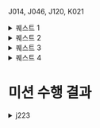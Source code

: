 J014, J046, J120, K021

<details>
<summary>퀘스트 1</summary>
   
# 하루 미션: 육각형 성장 퀘스트 - 하루 핵심 역량 집중 + 성장 확인

## 분석

- 개발자로 성장하기 위해서는 다양한 역량(Time Management, CS Knowledge, Condition Control, Design Skills, Implementation, Goal Achievement)이 균형 있게 발전해야 한다.
- 그러나 하루 동안 모든 역량을 고르게 올리는 것은 현실적으로 어렵다.
- 따라서 **매일 하나의 핵심 역량에 집중하고**, 하루가 끝난 후 **그 역량이 실제로 성장했는지 확인**하는 루틴이 필요하다.

## 목적

- 매일 목표 역량을 명확하게 설정하여 **의식적 성장(Deliberate Practice)**을 실천한다.
- 하루 활동을 돌아보며 **객관적인 자기 피드백**을 습관화한다.
- 시각화(레이더 차트)를 통해 **성장의 변화를 눈으로 확인**한다.

## 퀘스트 수행 방법

1. **하루 시작 시 핵심 역량 선택**
   - 6가지 항목 중 오늘 가장 집중하고 싶은 역량 1가지를 고른다.  
     예: `오늘은 CS Knowledge에 집중한다.`
2. **미션 진행하는 동안 집중 실천**
   - 선택한 역량과 관련된 목표를 하루 동안 의식적으로 실천한다.
3. **하루 마무리 점검**
   - 육각형 레이더 차트(1~5점)에 오늘의 각 역량 점수를 기록한다.
   - 특히 선택한 핵심 역량에 대해 **“실제 성장했는가?”**를 평가하고, 한줄 회고를 남긴다.

## 달성 기준

- **핵심 역량 1개를 선택하고 집중 실천 기록 완료**
- **6가지 항목 모두 자기 점수 기록(1~5점)**
- **한줄 회고 작성 (예: “CS 지식은 성장했지만 시간 관리가 부족했다.”)**

## 기대 효과

- 하루 단위로 **“성장 포인트”**를 명확히 인식할 수 있다.
- **육각형 차트**를 활용하여 불균형한 역량을 객관적으로 파악하고 조정할 수 있다.
- 개발자로서의 **핵심 역량을 게임처럼 키우는 재미와 동기부여**를 제공한다.
- 꾸준한 루틴으로 **작은 성취가 누적되어 장기 성장**을 이끈다.

좋아! 아래는 "**그래프를 AI에게 보여주고 개선점 물어보기**" 퀘스트를 `분석 → 목적 → 수행 방법 → 달성 기준 → 기대 효과`로 구조화한 내용이야.

</details>

<details>
<summary>퀘스트 2</summary>

## 🎯 **퀘스트명: AI 피드백 기반 개선 퀘스트 - “그래프에게 묻다”**

### 🔍 **1. 분석**

- 육각형 그래프는 자기 회고 기반으로 생성된 **정량적 성장 지표**입니다.
- 그러나 점수를 보는 것만으로는 **구체적인 개선 방향**을 잡기 어려울 수 있음.
- AI는 회고 텍스트와 점수의 상관관계를 이해하고, **개인 맞춤 피드백**을 제공할 수 있는 도구입니다.

### 🎯 **2. 목적**

- 점수 기반 피드백을 AI로부터 받아 **구체적인 개선 방안과 다음 행동 목표**를 설정
- 낮은 점수에 대한 원인 분석과 **실행 가능한 전략 수립**
- **감정적 주관** 대신 **객관적 가이드를 제공**받아 성장 루틴을 강화

### 🛠️ **3. 퀘스트 수행 방법**

1. **회고 텍스트 + 육각형 그래프 점수표**를 GPT에게 입력
   (예시: `"오늘 회고는 이렇고, 점수는 다음과 같습니다. 어떻게 개선하면 좋을까요?"`)

2. GPT가 각 항목별로 분석하여 **개선 포인트와 실천 팁**을 제안
   (예시: `⏰ 시간 관리: 너무 많은 목표 설정 → 작은 단위로 쪼개기 추천`)

3. 제안 중 마음에 드는 **1\~2개 액션을 선택**하여 **내일 적용 계획 수립**

4. 다음날 회고에 **실행 여부 및 효과** 기록

### 🎯 **4. 달성 기준**

- 육각형 그래프 및 회고를 기반으로 GPT에게 피드백을 요청
- AI 피드백 중 1개 이상을 **명시적으로 적용**
- 다음날 회고에 적용 결과 또는 변화를 **텍스트로 남김**

### ✨ **5. 기대 효과**

- 육각형 그래프의 수치가 **단순 결과가 아닌 개선의 출발점**이 됨
- 반복적으로 AI 피드백을 반영함으로써 **맞춤형 성장 루틴 정착**
- 점수와 회고의 연결성을 높여 **정성적 회고 → 실천 → 정량 개선**이라는 선순환 구축
- 팀원에게도 추천 가능 → **함께 성장하는 문화 촉진**

</details>

<details>
<summary>퀘스트 3</summary>

# 하루 미션: 코드 로그 기반 육각형 성장 분석 퀘스트

## 분석

- 개발자의 하루는 여러 역량(Time Management, CS Knowledge, Condition Control, Design Skills, Implementation, Goal Achievement)의 조합으로 구성된다.
- 이 역량들이 언제, 얼마나 발휘되었는지는 gist 등의 코드 푸시 기록을 통해 일정 부분 정량적으로 추적 가능하다.
- 따라서 하루 동안의 gist push 로그를 수집/분석하여 각 시간대의 활동 역량을 평가하고, 가장 집중이 잘 된 시간대를 도출해보는 퀘스트가 유용하다.

## 목적

- 코드 기록 기반의 역량 추적으로 객관적인 피드백 확보
- 시간대별 집중도를 파악하여 자신의 최적 작업 시간대 인식
- 반복 학습과 분석을 통해 의식적 성장(Deliberate Practice) 루틴 완성

## 퀘스트 수행 방법

1. Gist 작업 로그 수집

- 하루 동안 gist에 push한 기록 시간(Push Timestamp)들을 수집한다.
- 각 push마다 내용(또는 파일명, 커밋 메시지 등)을 간략히 요약한다.

2. 6가지 역량으로 분류
   각 푸시 기록을 아래 6개 항목 중 가장 적절한 역량에 매핑한다:

- Time Management: 계획적 작업, 일정 관리, 루틴 실천 등
- CS Knowledge: 알고리즘, 시스템, 네트워크 등 이론 기반 학습
- Condition Control: 휴식, 체력, 멘탈 관리, 리듬 조절 등
- Design Skills: UI/UX, 코드 아키텍처, 설계 개선 등
- Implementation: 실제 기능 구현, 코드 작성, 디버깅 등
- Goal Achievement: 특정 목표 달성, 마일스톤 완수 등

3. 시간대별 분석 및 시각화

- 시간대를 06~09, 09~12, 12~15, 15~18, 18~21, 21~24 등으로 나눈다.
- 각 시간대에 기록된 역량별 push 횟수를 분석한다.
- **육각형 차트(1~5점)**로 각 역량의 상대적 집중도를 시각화한다.

4. 집중 시간대 도출

- 푸시 활동이 가장 집중된 시간대를 추출하고, 어떤 역량이 강하게 작동했는지 파악한다.

5. 한줄 회고 작성

- 분석 결과를 바탕으로 하루를 돌아보고 한줄 회고 작성
  예: “Implementation이 오후에 몰렸고 집중도 최고. 내일은 CS 기반 설계에 오전 시간을 써보자.”

## 달성 기준

- gist 로그 기반으로 역량별 활동 시점 기록
- 시간대별 집중도 정량 분석
- 육각형 성장 차트 시각화
- 한줄 회고 작성

## 기대 효과

- 객관적인 로그 기반 피드백 루틴 구축
- 역량별/시간대별 생산성 인사이트 확보
- 장기적으로 자신의 리듬과 강점을 활용한 최적화 루틴 개발
- 개발 성장을 데이터 기반 RPG처럼 게임화

</details>

<details>
<summary>퀘스트 4</summary>

# 미션: 아침 셀프 컴파일링을 통한 육각형 성장 분석 퀘스트

## 분석

- 어제의 작업을 말로 정리하고 점검하는 **셀프 컴파일링(Self Compiling)**은 사고를 구조화하고, 어설픈 지점이나 설명 불가능한 설계를 바로 확인할 수 있는 강력한 루틴이다.
- 이 과정은 설계, 구현, 시간 사용, 몰입 상태 등을 스스로 되짚어보는 시간이 되며, 6가지 역량 기반의 정량/정성 점검에 적합하다.

## 목적

- 전날 작업의 논리, 설계, 구현 이유를 정리하며 구조적 복습
- 문제 해결 과정, 시간 사용, 목표 달성 등 역량별 상태 점검
- 점검 결과를 육각형 차트로 시각화해 불균형 파악 및 개선 루틴 정착

## 👍퀘스트 수행 방법

1. 아침 셀프 컴파일링 체크리스트에 “예/아니오”로 체크

   - [x] Thread 생성 방식 학습
   - [ ] 레이스 컨디션 구현 실험
   - [x] OperationQueue 동작 방식 학습
   - [x] EventManager 싱글톤 구현
   - [x] postEvent 비동기 구현

2. 해당 내용 복사 & 붙여넣기

   - AI한테 보내기

3. 체크된 항목을 다음과 같은 기준으로 분류/매핑 적용시키기

| 체크 항목                         | 관련 역량                           |
| --------------------------------- | ----------------------------------- |
| Thread/레이스 컨디션 학습 및 구현 | CS Knowledge, Implementation        |
| OperationQueue 학습               | CS Knowledge, Design Skills         |
| EventManager 구조 설계            | Design Skills, Implementation       |
| postEvent 구현(sync/async/delay)  | Implementation, Time Management     |
| 테스트 시나리오 직접 설계         | Goal Achievement, Condition Control |
| 조건별 Subscriber 로직 구현       | Design Skills, Implementation       |

4. 자동 점수화

   - 체크 수 또는 주관적 체감에 따라 각 항목에 1~5점 배정
     - 예시: “CS Knowledge 관련 체크 3개 → 4점”, “Goal 관련 없음 → 1점”

5. 육각형 차트 점수 기록
   - 위 점수를 기반으로 차트 시각화 또는 텍스트 저장

## 달성 기준

- 전날 작업 체크리스트 작성 및 예/아니오 체크 완료
- 체크된 작업들을 6가지 역량으로 매핑하고 점수 기록
- 핵심 역량 1개 선택 및 한줄 회고 작성
- 점수 기반 육각형 차트 시각화 또는 저장

## 기대 효과

- 매일의 작업을 구조화된 역량 프레임으로 해석함으로써 주관이 아닌 객관적 성장 추적 가능
- “많이 했는지”보다 **“무엇을 했고, 어떤 역량이 발휘됐는지”**를 중심으로 인식 전환
- 반복적으로 수행할수록 자신의 강점과 약점이 명확히 드러나고, 성장 루틴이 내재화됨
- 체크 방식이 단순하여 꾸준한 루틴화에 적합하고, 장기적으로 데이터 기반 성장 기록이 누적됨

</details>

# 미션 수행 결과

<details>
<summary>j223</summary>

## 아침 셀프 컴파일링을 통한 육각형 성장 분석 퀘스트

2주차 목요일 미션의 컴파일링 체크포인트를 가져와서 다음 릴레이 미션을 수행하였다.

### 체크포인트

```markdown
- [x] Thread 생성 방식에 대해 학습하고, 레이스 컨디션에 대해 정리했다.
- [ ] OperationQueue 동작 방식에 대해 학습하고 정리했다.
- [ ] 다른 비동기 처리 방식에 대해 조사하고, 다양한 활용 방안에 대해 정리했다.
- [x] 데이터 레이스 현상을 확인하기 위해, 멀티 스레드 환경에서 일부러 문제가 생기도록 구현했다.
- [ ] EventManager 싱글톤 인스턴스 구현
- [ ] Subscriber 추가, 제거 함수 구현 (여러 조건 수용)
- [ ] Worker OperationQueue 동작 분리
- [ ] 조건별 매칭한 Subscriber 핸들러 동작
- [ ] 핸들러 내 completed flag 지원 여부
- [ ] 구독 조건들 출력 CustomStringConvertible 프로토콜 수용
- [ ] 동기 postEvent 함수 구현
- [ ] 비동기 async 방식 postEvent 동작 구현
- [ ] 지연 delay 방식 postEvent 동작 구현
- [ ] Subscriber 핸들러 처리 비동기 동작 구현
- [ ] 비동기/지연 동작을 점검하기 위한 나만의 테스트 로직 구현
```

### AI를 활용한 관련 역량 매핑

```text
네, 기억하고 있는 미션 체크포인트를 6가지 항목에 맞게 분류해 드릴게요.

각 항목이 어떤 역량에 해당하는지 한눈에 파악하실 수 있을 거예요.

***

### 📘 CS 지식: 이론/기술 개념 학습

이론적 배경과 기술적 개념을 학습하고 이해하는 활동입니다.

* `[x]` Thread 생성 방식에 대해 학습하고, 레이스 컨디션에 대해 정리했다.
* `[ ]` OperationQueue 동작 방식에 대해 학습하고 정리했다.
* `[ ]` 다른 비동기 처리 방식에 대해 조사하고, 다양한 활용 방안에 대해 정리했다.

### 🧱 설계력: 문제 접근 방식, 시스템적 사고

코드의 구조를 고민하고, 더 효율적이고 확장 가능한 시스템을 만드는 능력과 관련 있습니다.

* `[ ]` EventManager 싱글톤 인스턴스 구현
* `[ ]` Worker OperationQueue 동작 분리

### ⚙️ 구현력: 코딩, 디버깅, 완성도

실제로 코드를 작성하고, 기능을 완성하며, 문제를 해결하는 능력입니다. 대부분의 항목이 여기에 해당되네요.

* `[x]` 데이터 레이스 현상을 확인하기 위해, 멀티 스레드 환경에서 일부러 문제가 생기도록 구현했다.
* `[ ]` Subscriber 추가, 제거 함수 구현 (여러 조건 수용)
* `[ ]` 조건별 매칭한 Subscriber 핸들러 동작
* `[ ]` 핸들러 내 completed flag 지원 여부
* `[ ]` 구독 조건들 출력 CustomStringConvertible 프로토콜 수용
* `[ ]` 동기 postEvent 함수 구현
* `[ ]` 비동기 async 방식 postEvent 동작 구현
* `[ ]` 지연 delay 방식 postEvent 동작 구현
* `[ ]` Subscriber 핸들러 처리 비동기 동작 구현
* `[ ]` 비동기/지연 동작을 점검하기 위한 나만의 테스트 로직 구현

***

### 🎯 목표 달성력, ⏰ 시간 관리, 🧠 컨디션 조절

이 세 가지 항목은 체크리스트의 개별 항목보다는 **체크리스트 자체를 관리하고 수행하는 과정** 전반에 해당합니다.

* **🎯 목표 달성력:** 이 체크리스트를 만들고, 완료된 항목(`[x]`)을 표시하며 진행 상황을 추적하는 것 자체가 목표 달성력을 보여줍니다.
* **⏰ 시간 관리:** 각 항목을 수행하기 위해 시간을 어떻게 분배하고 계획을 세우는지가 시간 관리 능력에 해당합니다.
* **🧠 컨디션 조절:** 미션을 수행하면서 겪는 어려움을 해결하고 꾸준히 진행해나가는 과정에서 컨디션 조절 능력이 발휘됩니다.
```

### 그래프를 이용한 시각화

![](./images/j223.png)

### 느낀점

제공한 체크 포인트에서는 컨디션 조절과 시간 관리에 대한 부분이 없어서 개인적으로 미션을 진행한 나를 돌아보면서 값을 작성했다. 컨디션 관리와 cs지식에 관한 공부는 조금 신경을 쓴편이지만 설계, 구현, 목표 달성에서는 많이 떨어지는 모습이 보이는 것을 확인할 수 있었고, 이 항목들을 조금씩 늘려나가는 방식으로 다음 주차 미션을 진행해 나가야겠다고 느꼈다.

</details>
